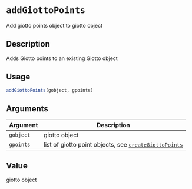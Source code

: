 # `addGiottoPoints`

Add giotto points object to giotto object


## Description

Adds Giotto points to an existing Giotto object


## Usage

```r
addGiottoPoints(gobject, gpoints)
```


## Arguments

Argument      |Description
------------- |----------------
`gobject`     |     giotto object
`gpoints`     |     list of giotto point objects, see [`createGiottoPoints`](#creategiottopoints)


## Value

giotto object


